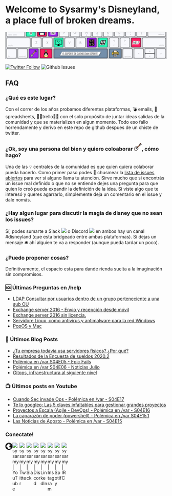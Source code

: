# Welcome to Sysarmy's Disneyland, a place full of broken dreams.
<img src="https://raw.githubusercontent.com/edux/disneyland/master/misc/images/banner_sysarmy.png">

[![Twitter Follow](https://img.shields.io/twitter/follow/sysarmy?color=1DA1F2&logo=twitter&style=for-the-badge)](https://twitter.com/intent/follow?original_referer=https%3A%2F%2Fgithub.com%2Fsysarmy&screen_name=sysarmy)
![Github Issues](https://img.shields.io/github/issues/sysarmy/disneyland?label=geniales%20ideas%20Pendientes&style=for-the-badge&logoWitdh=50) 

## FAQ

### ¿Qué es este lugar?

Con el correr de los años probamos diferentes plataformas, 💣 emails, 💩 spreadsheets, 💩💩trello💩💩 con el solo propósito de juntar ideas salidas de la comunidad y que se materializen en algun momento. Todo eso fallo horrendamente y derivo en este repo de github despues de un chiste de twitter. 

### ¿Ok, soy una persona del bien y quiero coloaborar <img src="https://raw.githubusercontent.com/edux/disneyland/master/misc/images/shovel.png" width="24">, cómo hago?


Una de las 💡 centrales de la comunidad es que quien quiera colaborar pueda hacerlo. Como primer paso podes 🔎 chusmear la [lista de issues abiertos](https://github.com/sysarmy/disneyland/issues) para ver si alguno llama tu atención. Sirve mucho que si encontrás un issue mal definido o que no se entiende dejes una pregunta para que quien lo creó pueda expandir la definición de la idea. Si viste algo que te interesó y queres agarrarlo, simplemente deja un comentario en el issue y dale nomás.

### ¿Hay algun lugar para discutir la magia de disney que no sean los issues?

Sí, podes sumarte a Slack [<img width="15px" src="https://cdn.jsdelivr.net/npm/simple-icons@v3/icons/slack.svg" />][slack]
 o Discord [<img width="15px" src="https://cdn.jsdelivr.net/npm/simple-icons@v3/icons/discord.svg" />][discord] en ambos hay un canal #disneyland (que esta bridgeado entre ambas plataformas). Si dejas un mensaje 🛎️ ahí alguien te va a responder (aunque pueda tardar un poco).

### ¿Puedo proponer cosas?

Definitivamente, el espacio esta para dande rienda suelta a la imaginación sin compromisos.

### 🆘 Últimas Preguntas en /help

<!-- HELP:START -->
- [LDAP Consultar por usuarios dentro de un grupo perteneciente a una sub OU](https://help.sysarmy.com/discussion/4785/ldap-consultar-por-usuarios-dentro-de-un-grupo-perteneciente-a-una-sub-ou)
- [Exchange server 2016 - Envio y recepción desde móvil](https://help.sysarmy.com/discussion/4784/exchange-server-2016-envio-y-recepcion-desde-movil)
- [Exchange server 2016 sin licencia.](https://help.sysarmy.com/discussion/4783/exchange-server-2016-sin-licencia)
- [Servidore Linux, como antivirus y antimalware para la red Windows](https://help.sysarmy.com/discussion/4782/servidore-linux-como-antivirus-y-antimalware-para-la-red-windows)
- [PopOS y Mac](https://help.sysarmy.com/discussion/4781/popos-y-mac)
<!-- HELP:END -->

### 📕 Últimos Blog Posts

<!-- BLOG-POST-LIST:START -->
- [¿Tu empresa todavía usa servidores físicos? ¿Por qué?](https://sysarmy.com/blog/posts/todavia-se-usan-servers-fisicos/)
- [Resultados de la Encuesta de sueldos 2020.2](https://sysarmy.com/blog/posts/resultados-de-la-encuesta-de-sueldos-2020-2/)
- [Polémica en /var S04E05 - Epic Fails](https://sysarmy.com/blog/posts/polemicaenvar-s04e05-epic-fails/)
- [Polémica en /var S04E06 - Noticias Julio](https://sysarmy.com/blog/posts/polemicaenvar-s04e06-noticias/)
- [Gitops, infraestructura al siguiente nivel](https://sysarmy.com/blog/posts/gitops-infraestructura-siguiente-nivel/)
<!-- BLOG-POST-LIST:END -->

### 📺 Últimos posts en Youtube

<!-- YOUTUBE:START -->
- [Cuando Sec invade Ops - Polémica en /var - S04E17](https://www.youtube.com/watch?v=cSOaGJIbOrw)
- [Te lo googleo: Las 5 claves infaltables para gestionar grandes proyectos](https://www.youtube.com/watch?v=lMYUzLg__gI)
- [Proyectos a Escala (Agile - DevOps) - Polémica en /var - S04E16](https://www.youtube.com/watch?v=Y3drjEn9qbM)
- [La caparazón de poder (powershell) - Polémica en /var S04E15.1](https://www.youtube.com/watch?v=O8GwddmBfr0)
- [Las Noticias de Agosto - Polémica en /var - S04E15](https://www.youtube.com/watch?v=lV44UcDY0Kw)
<!-- YOUTUBE:END -->

### Conectate!

[<img align="left" alt="sysarmy" width="22px" src="https://raw.githubusercontent.com/iconic/open-iconic/master/svg/globe.svg" />][website]
[<img align="left" alt="sysarmy | YouTube" width="22px" src="https://cdn.jsdelivr.net/npm/simple-icons@v3/icons/youtube.svg" />][youtube]
[<img align="left" alt="sysarmy | Twitter" width="22px" src="https://cdn.jsdelivr.net/npm/simple-icons@v3/icons/twitter.svg" />][twitter]
[<img align="left" alt="sysarmy | Slack" width="22px" src="https://cdn.jsdelivr.net/npm/simple-icons@v3/icons/slack.svg" />][slack]
[<img align="left" alt="sysarmy | Discord" width="22px" src="https://cdn.jsdelivr.net/npm/simple-icons@v3/icons/discord.svg" />][discord]
[<img align="left" alt="sysarmy | LinkedIn" width="22px" src="https://cdn.jsdelivr.net/npm/simple-icons@v3/icons/linkedin.svg" />][linkedin]
[<img align="left" alt="sysarmy | Instagram" width="22px" src="https://cdn.jsdelivr.net/npm/simple-icons@v3/icons/instagram.svg" />][instagram]
[<img align="left" alt="sysarmy | Spotify" width="22px" src="https://cdn.jsdelivr.net/npm/simple-icons@v3/icons/spotify.svg" />][spotify]
[<img align="left" alt="sysarmy | IRC" width="22px" src="https://cdn.jsdelivr.net/npm/simple-icons@v3/icons/wechat.svg" />][irc]


[website]: https://sysarmy.com
[slack]: https://sysar.my/slack
[discord]: https://sysar.my/discord 
[blog]: https://sysarmy.com/blog
[twitter]: https://twitter.com/sysarmy
[youtube]: https://youtube.com/sysarmyar
[spotify]: https://sysar.my/spotify
[instagram]: https://www.instagram.com/sysarmy/
[linkedin]: https://www.linkedin.com/groups/4736196
[irc]: https://webchat.freenode.net/?channels=#sysarmy
[icons]: https://simpleicons.org
